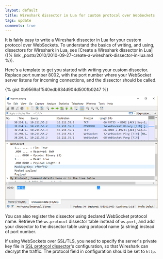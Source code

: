 ```yaml
---
layout: default
title: Wireshark dissector in Lua for custom protocol over WebSockets
tags: update
comments: true
---
```


It is fairly easy to write a Wireshark dissector in Lua for your custom protocol over WebSockets. To understand the basics of writing, and using, dissectors for Wireshark in Lua, see [Create a Wireshark dissector in Lua]({% link _posts/2010/2010-09-27-create-a-wireshark-dissector-in-lua.md %}).

Here's a template to get you started with writing your custom dissector. Replace port number 8002, with the port number where your WebSocket server listens for incoming connections, and the dissector should be called.

{% gist 0b9569a1f540edb634d904d500fb0247 %}

![WebSocket Protocol Dissector for Wireshark](/assets/img/wireshark-websocket.png)

You can also register the dissector using declared WebSocket protocol name. Retrieve the `ws.protocol` dissector table instead of `ws.port`, and add your dissector to the dissector table using protocol name (a string) instead of port number.

If using WebSockets over SSL/TLS, you need to specify the server's private key file in [SSL protocol dissector](https://wiki.wireshark.org/SSL)'s configuration, so that Wireshark can decrypt the traffic. The protocol field in configuration should be set to `http`.
